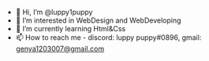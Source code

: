 - 👋 Hi, I’m @luppy1puppy
- 👀 I’m interested in WebDesign and WebDeveloping
- 🌱 I’m currently learning Html&Css
- 📫 How to reach me - discord: luppy puppy#0896,
                        gmail: genya1203007@gmail.com

<!---
luppy1puppy/luppy1puppy is a ✨ special ✨ repository because its `README.md` (this file) appears on your GitHub profile.
You can click the Preview link to take a look at your changes.
--->
